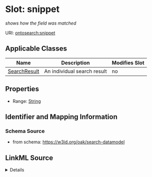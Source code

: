 # Slot: snippet


_shows how the field was matched_



URI: [ontosearch:snippet](https://w3id.org/oak/search-datamodel/snippet)



<!-- no inheritance hierarchy -->




## Applicable Classes

| Name | Description | Modifies Slot |
| --- | --- | --- |
[SearchResult](SearchResult.md) | An individual search result |  no  |







## Properties

* Range: [String](String.md)





## Identifier and Mapping Information







### Schema Source


* from schema: https://w3id.org/oak/search-datamodel




## LinkML Source

<details>
```yaml
name: snippet
description: shows how the field was matched
from_schema: https://w3id.org/oak/search-datamodel
rank: 1000
alias: snippet
owner: SearchResult
domain_of:
- SearchResult
range: string

```
</details>